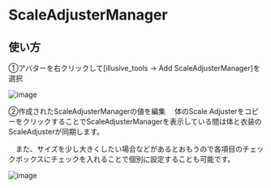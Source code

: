 # ScaleAdjusterManager

## 使い方

①アバターを右クリックして[illusive_tools -> Add ScaleAdjusterManager]を選択

![image](https://github.com/user-attachments/assets/3c8bf247-6b6b-4b57-bd06-928eb4eafb94)

②作成されたScaleAdjusterManagerの値を編集
　体のScale AdjusterをコピーをクリックすることでScaleAdjusterManagerを表示している間は体と衣装のScaleAdjusterが同期します。

　また、サイズを少し大きくしたい場合などがあるとおもうので各項目のチェックボックスにチェックを入れることで個別に設定することも可能です。
 
![image](https://github.com/user-attachments/assets/23f80b62-1a60-4a42-9bf7-e8fa20e9b943)
